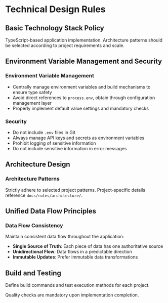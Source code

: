 # Technical Design Rules

## Basic Technology Stack Policy
TypeScript-based application implementation. Architecture patterns should be selected according to project requirements and scale.

## Environment Variable Management and Security

### Environment Variable Management
- Centrally manage environment variables and build mechanisms to ensure type safety
- Avoid direct references to `process.env`, obtain through configuration management layer
- Properly implement default value settings and mandatory checks

### Security
- Do not include `.env` files in Git
- Always manage API keys and secrets as environment variables
- Prohibit logging of sensitive information
- Do not include sensitive information in error messages

## Architecture Design

### Architecture Patterns
Strictly adhere to selected project patterns. Project-specific details reference `docs/rules/architecture/`.

## Unified Data Flow Principles

### Data Flow Consistency
Maintain consistent data flow throughout the application:
- **Single Source of Truth**: Each piece of data has one authoritative source
- **Unidirectional Flow**: Data flows in a predictable direction
- **Immutable Updates**: Prefer immutable data transformations

## Build and Testing

Define build commands and test execution methods for each project.

Quality checks are mandatory upon implementation completion.